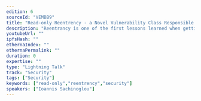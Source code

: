 ```yaml
---
edition: 6
sourceId: "VEMBB9"
title: "Read-only Reentrency - a Novel Vulnerability Class Responsible for $100m+ Funds at Risk"
description: "Reentrancy is one of the first lessons learned when getting started with smart contract development and security. In this lightning talk we will present a novel form of reentrency, the \"read-only reentrency\" which is mostly unknown, although devastating in today's DeFi world and which has been single-handedly responsible for $100m+ in funds at risk."
youtubeUrl: ""
ipfsHash: ""
ethernaIndex: ""
ethernaPermalink: ""
duration: 0
expertise: ""
type: "Lightning Talk"
track: "Security"
tags: ["Security"]
keywords: ["read-only","reentrency","security"]
speakers: ["Ioannis Sachinoglou"]
---
```

